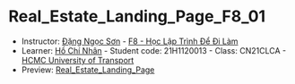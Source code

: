 # Real_Estate_Landing_Page_F8_01
+ Instructor: [Đặng Ngọc Sơn](https://www.facebook.com/sondnf8) - [F8 - Học Lập Trình Để Đi Làm](https://fullstack.edu.vn/)
+ Learner: [Hồ Chí Nhân](https://www.facebook.com/SevenCoder03) - Student code: 21H1120013 - Class: CN21CLCA - [HCMC University of Transport](https://www.facebook.com/TruongDHGiaothongvantaiTPHCM)
+ Preview: [Real_Estate_Landing_Page](https://sevencoder03.github.io/F8_01_Real_Estate_Landing_Page/)
